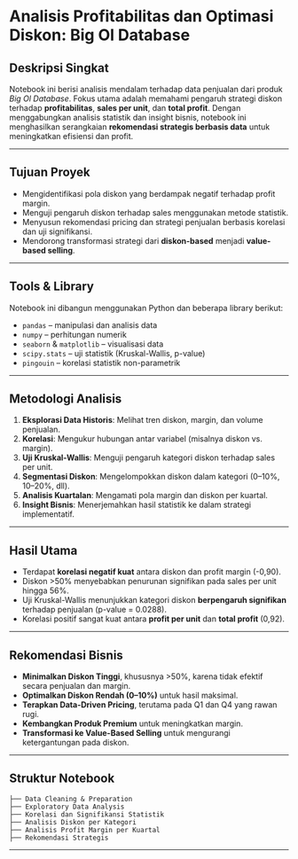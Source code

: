 # Analisis Profitabilitas dan Optimasi Diskon: Big Ol Database

## Deskripsi Singkat
Notebook ini berisi analisis mendalam terhadap data penjualan dari produk *Big Ol Database*. Fokus utama adalah memahami pengaruh strategi diskon terhadap **profitabilitas**, **sales per unit**, dan **total profit**. Dengan menggabungkan analisis statistik dan insight bisnis, notebook ini menghasilkan serangkaian **rekomendasi strategis berbasis data** untuk meningkatkan efisiensi dan profit.

---

## Tujuan Proyek
- Mengidentifikasi pola diskon yang berdampak negatif terhadap profit margin.
- Menguji pengaruh diskon terhadap sales menggunakan metode statistik.
- Menyusun rekomendasi pricing dan strategi penjualan berbasis korelasi dan uji signifikansi.
- Mendorong transformasi strategi dari **diskon-based** menjadi **value-based selling**.

---

## Tools & Library
Notebook ini dibangun menggunakan Python dan beberapa library berikut:
- `pandas` – manipulasi dan analisis data
- `numpy` – perhitungan numerik
- `seaborn` & `matplotlib` – visualisasi data
- `scipy.stats` – uji statistik (Kruskal-Wallis, p-value)
- `pingouin` – korelasi statistik non-parametrik

---

## Metodologi Analisis
1. **Eksplorasi Data Historis**: Melihat tren diskon, margin, dan volume penjualan.
2. **Korelasi**: Mengukur hubungan antar variabel (misalnya diskon vs. margin).
3. **Uji Kruskal-Wallis**: Menguji pengaruh kategori diskon terhadap sales per unit.
4. **Segmentasi Diskon**: Mengelompokkan diskon dalam kategori (0–10%, 10–20%, dll).
5. **Analisis Kuartalan**: Mengamati pola margin dan diskon per kuartal.
6. **Insight Bisnis**: Menerjemahkan hasil statistik ke dalam strategi implementatif.

---

## Hasil Utama
- Terdapat **korelasi negatif kuat** antara diskon dan profit margin (-0,90).
- Diskon >50% menyebabkan penurunan signifikan pada sales per unit hingga 56%.
- Uji Kruskal-Wallis menunjukkan kategori diskon **berpengaruh signifikan** terhadap penjualan (p-value = 0.0288).
- Korelasi positif sangat kuat antara **profit per unit** dan **total profit** (0,92).

---

## Rekomendasi Bisnis
- **Minimalkan Diskon Tinggi**, khususnya >50%, karena tidak efektif secara penjualan dan margin.
- **Optimalkan Diskon Rendah (0–10%)** untuk hasil maksimal.
- **Terapkan Data-Driven Pricing**, terutama pada Q1 dan Q4 yang rawan rugi.
- **Kembangkan Produk Premium** untuk meningkatkan margin.
- **Transformasi ke Value-Based Selling** untuk mengurangi ketergantungan pada diskon.

---

## Struktur Notebook
```text
├── Data Cleaning & Preparation
├── Exploratory Data Analysis
├── Korelasi dan Signifikansi Statistik
├── Analisis Diskon per Kategori
├── Analisis Profit Margin per Kuartal
├── Rekomendasi Strategis
```

---
